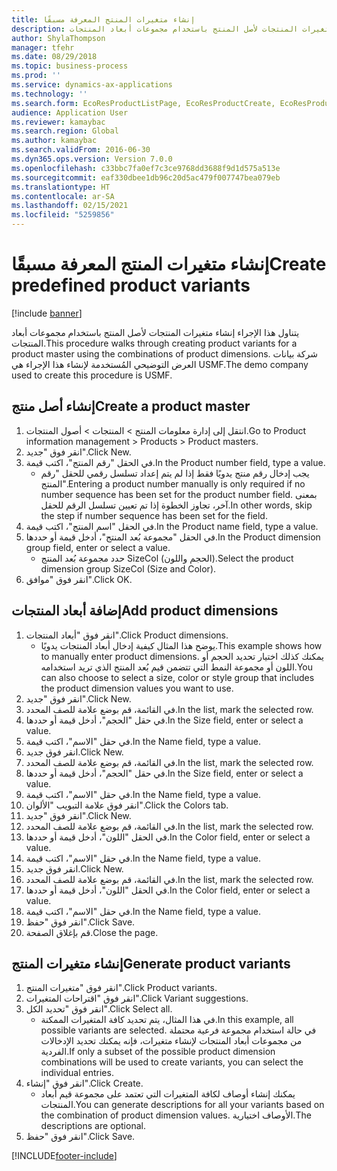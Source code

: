 ```yaml
---
title: إنشاء متغيرات المنتج المعرفة مسبقًا
description: يتناول هذا الإجراء إنشاء متغيرات المنتجات لأصل المنتج باستخدام مجموعات أبعاد المنتجات.
author: ShylaThompson
manager: tfehr
ms.date: 08/29/2018
ms.topic: business-process
ms.prod: ''
ms.service: dynamics-ax-applications
ms.technology: ''
ms.search.form: EcoResProductListPage, EcoResProductCreate, EcoResProductDetails, EcoResProductMasterDimension, EcoResProductVariants, EcoResProductVariantSuggestions, EcoResProductVariantsPendingReleaseFormPart
audience: Application User
ms.reviewer: kamaybac
ms.search.region: Global
ms.author: kamaybac
ms.search.validFrom: 2016-06-30
ms.dyn365.ops.version: Version 7.0.0
ms.openlocfilehash: c33bbc7fa0ef7c3ce9768dd3688f9d1d575a513e
ms.sourcegitcommit: eaf330dbee1db96c20d5ac479f007747bea079eb
ms.translationtype: HT
ms.contentlocale: ar-SA
ms.lasthandoff: 02/15/2021
ms.locfileid: "5259856"
---
```

# <a name="create-predefined-product-variants"></a><span data-ttu-id="e33b2-103">إنشاء متغيرات المنتج المعرفة مسبقًا</span><span class="sxs-lookup"><span data-stu-id="e33b2-103">Create predefined product variants</span></span>

[!include [banner](../../includes/banner.md)]

<span data-ttu-id="e33b2-104">يتناول هذا الإجراء إنشاء متغيرات المنتجات لأصل المنتج باستخدام مجموعات أبعاد المنتجات.</span><span class="sxs-lookup"><span data-stu-id="e33b2-104">This procedure walks through creating product variants for a product master using the combinations of product dimensions.</span></span> <span data-ttu-id="e33b2-105">شركة بيانات العرض التوضيحي المُستخدمة لإنشاء هذا الإجراء هي USMF.</span><span class="sxs-lookup"><span data-stu-id="e33b2-105">The demo company used to create this procedure is USMF.</span></span>


## <a name="create-a-product-master"></a><span data-ttu-id="e33b2-106">إنشاء أصل منتج</span><span class="sxs-lookup"><span data-stu-id="e33b2-106">Create a product master</span></span>
1. <span data-ttu-id="e33b2-107">‏‫انتقل إلى إدارة معلومات المنتج‬ > المنتجات > أصول المنتجات‬‬.</span><span class="sxs-lookup"><span data-stu-id="e33b2-107">Go to Product information management > Products > Product masters.</span></span>
2. <span data-ttu-id="e33b2-108">انقر فوق "جديد".</span><span class="sxs-lookup"><span data-stu-id="e33b2-108">Click New.</span></span>
3. <span data-ttu-id="e33b2-109">في الحقل "رقم المنتج"، اكتب قيمة.</span><span class="sxs-lookup"><span data-stu-id="e33b2-109">In the Product number field, type a value.</span></span>
    * <span data-ttu-id="e33b2-110">يجب إدخال رقم منتج يدويًا فقط إذا لم يتم إعداد تسلسل رقمي للحقل "رقم المنتج".</span><span class="sxs-lookup"><span data-stu-id="e33b2-110">Entering a product number manually is only required if no number sequence has been set for the product number field.</span></span> <span data-ttu-id="e33b2-111">بمعنى آخر، تجاوز الخطوة إذا تم تعيين تسلسل الرقم للحقل.</span><span class="sxs-lookup"><span data-stu-id="e33b2-111">In other words, skip the step if number sequence has been set for the field.</span></span>  
4. <span data-ttu-id="e33b2-112">في الحقل "اسم المنتج"، اكتب قيمة.</span><span class="sxs-lookup"><span data-stu-id="e33b2-112">In the Product name field, type a value.</span></span>
5. <span data-ttu-id="e33b2-113">في الحقل "مجموعة بُعد المنتج"، أدخل قيمة أو حددها.</span><span class="sxs-lookup"><span data-stu-id="e33b2-113">In the Product dimension group field, enter or select a value.</span></span>
    * <span data-ttu-id="e33b2-114">حدد مجموعة بُعد المنتج SizeCol (الحجم واللون).</span><span class="sxs-lookup"><span data-stu-id="e33b2-114">Select the product dimension group SizeCol (Size and Color).</span></span>  
6. <span data-ttu-id="e33b2-115">انقر فوق "موافق".</span><span class="sxs-lookup"><span data-stu-id="e33b2-115">Click OK.</span></span>

## <a name="add-product-dimensions"></a><span data-ttu-id="e33b2-116">إضافة أبعاد المنتجات</span><span class="sxs-lookup"><span data-stu-id="e33b2-116">Add product dimensions</span></span>
1. <span data-ttu-id="e33b2-117">انقر فوق "أبعاد المنتجات".</span><span class="sxs-lookup"><span data-stu-id="e33b2-117">Click Product dimensions.</span></span>
    * <span data-ttu-id="e33b2-118">يوضح هذا المثال كيفية إدخال أبعاد المنتجات يدويًا.</span><span class="sxs-lookup"><span data-stu-id="e33b2-118">This example shows how to manually enter product dimensions.</span></span> <span data-ttu-id="e33b2-119">يمكنك كذلك اختيار تحديد الحجم أو اللون أو مجموعة النمط التي تتضمن قيم بُعد المنتج الذي تريد استخدامه.</span><span class="sxs-lookup"><span data-stu-id="e33b2-119">You can also choose to select a size, color or style group that includes the product dimension values you want to use.</span></span>  
2. <span data-ttu-id="e33b2-120">انقر فوق "جديد".</span><span class="sxs-lookup"><span data-stu-id="e33b2-120">Click New.</span></span>
3. <span data-ttu-id="e33b2-121">في القائمة، قم بوضع علامة للصف المحدد.</span><span class="sxs-lookup"><span data-stu-id="e33b2-121">In the list, mark the selected row.</span></span>
4. <span data-ttu-id="e33b2-122">في حقل "الحجم"، أدخل قيمة أو حددها.</span><span class="sxs-lookup"><span data-stu-id="e33b2-122">In the Size field, enter or select a value.</span></span>
5. <span data-ttu-id="e33b2-123">في حقل "الاسم"، اكتب قيمة.</span><span class="sxs-lookup"><span data-stu-id="e33b2-123">In the Name field, type a value.</span></span>
6. <span data-ttu-id="e33b2-124">انقر فوق جديد.</span><span class="sxs-lookup"><span data-stu-id="e33b2-124">Click New.</span></span>
7. <span data-ttu-id="e33b2-125">في القائمة، قم بوضع علامة للصف المحدد.</span><span class="sxs-lookup"><span data-stu-id="e33b2-125">In the list, mark the selected row.</span></span>
8. <span data-ttu-id="e33b2-126">في حقل "الحجم"، أدخل قيمة أو حددها.</span><span class="sxs-lookup"><span data-stu-id="e33b2-126">In the Size field, enter or select a value.</span></span>
9. <span data-ttu-id="e33b2-127">في حقل "الاسم"، اكتب قيمة.</span><span class="sxs-lookup"><span data-stu-id="e33b2-127">In the Name field, type a value.</span></span>
10. <span data-ttu-id="e33b2-128">انقر فوق علامة التبويب "الألوان".</span><span class="sxs-lookup"><span data-stu-id="e33b2-128">Click the Colors tab.</span></span>
11. <span data-ttu-id="e33b2-129">انقر فوق "جديد".</span><span class="sxs-lookup"><span data-stu-id="e33b2-129">Click New.</span></span>
12. <span data-ttu-id="e33b2-130">في القائمة، قم بوضع علامة للصف المحدد.</span><span class="sxs-lookup"><span data-stu-id="e33b2-130">In the list, mark the selected row.</span></span>
13. <span data-ttu-id="e33b2-131">في الحقل "اللون"، أدخل قيمة أو حددها.</span><span class="sxs-lookup"><span data-stu-id="e33b2-131">In the Color field, enter or select a value.</span></span>
14. <span data-ttu-id="e33b2-132">في حقل "الاسم"، اكتب قيمة.</span><span class="sxs-lookup"><span data-stu-id="e33b2-132">In the Name field, type a value.</span></span>
15. <span data-ttu-id="e33b2-133">انقر فوق جديد.</span><span class="sxs-lookup"><span data-stu-id="e33b2-133">Click New.</span></span>
16. <span data-ttu-id="e33b2-134">في القائمة، قم بوضع علامة للصف المحدد.</span><span class="sxs-lookup"><span data-stu-id="e33b2-134">In the list, mark the selected row.</span></span>
17. <span data-ttu-id="e33b2-135">في الحقل "اللون"، أدخل قيمة أو حددها.</span><span class="sxs-lookup"><span data-stu-id="e33b2-135">In the Color field, enter or select a value.</span></span>
18. <span data-ttu-id="e33b2-136">في حقل "الاسم"، اكتب قيمة.</span><span class="sxs-lookup"><span data-stu-id="e33b2-136">In the Name field, type a value.</span></span>
19. <span data-ttu-id="e33b2-137">انقر فوق "حفظ".</span><span class="sxs-lookup"><span data-stu-id="e33b2-137">Click Save.</span></span>
20. <span data-ttu-id="e33b2-138">قم بإغلاق الصفحة.</span><span class="sxs-lookup"><span data-stu-id="e33b2-138">Close the page.</span></span>

## <a name="generate-product-variants"></a><span data-ttu-id="e33b2-139">إنشاء متغيرات المنتج</span><span class="sxs-lookup"><span data-stu-id="e33b2-139">Generate product variants</span></span>
1. <span data-ttu-id="e33b2-140">انقر فوق "متغيرات المنتج".</span><span class="sxs-lookup"><span data-stu-id="e33b2-140">Click Product variants.</span></span>
2. <span data-ttu-id="e33b2-141">انقر فوق "اقتراحات المتغيرات".</span><span class="sxs-lookup"><span data-stu-id="e33b2-141">Click Variant suggestions.</span></span>
3. <span data-ttu-id="e33b2-142">انقر فوق "تحديد الكل".</span><span class="sxs-lookup"><span data-stu-id="e33b2-142">Click Select all.</span></span>
    * <span data-ttu-id="e33b2-143">في هذا المثال، يتم تحديد كافة المتغيرات الممكنة.</span><span class="sxs-lookup"><span data-stu-id="e33b2-143">In this example, all possible variants are selected.</span></span> <span data-ttu-id="e33b2-144">في حالة استخدام مجموعة فرعية محتملة من مجموعات أبعاد المنتجات لإنشاء متغيرات، فإنه يمكنك تحديد الإدخالات الفردية.</span><span class="sxs-lookup"><span data-stu-id="e33b2-144">If only a subset of the possible product dimension combinations will be used to create variants, you can select the individual entries.</span></span>  
4. <span data-ttu-id="e33b2-145">انقر فوق "إنشاء".</span><span class="sxs-lookup"><span data-stu-id="e33b2-145">Click Create.</span></span>
    * <span data-ttu-id="e33b2-146">يمكنك إنشاء أوصاف لكافة المتغيرات التي تعتمد على مجموعة قيم أبعاد المنتجات.</span><span class="sxs-lookup"><span data-stu-id="e33b2-146">You can generate descriptions for all your variants based on the combination of product dimension values.</span></span> <span data-ttu-id="e33b2-147">الأوصاف اختيارية.</span><span class="sxs-lookup"><span data-stu-id="e33b2-147">The descriptions are optional.</span></span>  
5. <span data-ttu-id="e33b2-148">انقر فوق "حفظ".</span><span class="sxs-lookup"><span data-stu-id="e33b2-148">Click Save.</span></span>



[!INCLUDE[footer-include](../../../includes/footer-banner.md)]